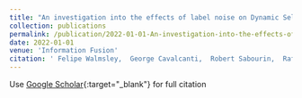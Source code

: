 ```yaml
---
title: "An investigation into the effects of label noise on Dynamic Selection algorithms"
collection: publications
permalink: /publication/2022-01-01-An-investigation-into-the-effects-of-label-noise-on-Dynamic-Selection-algorithms
date: 2022-01-01
venue: 'Information Fusion'
citation: ' Felipe Walmsley,  George Cavalcanti,  Robert Sabourin,  Rafael Cruz, &quot;An investigation into the effects of label noise on Dynamic Selection algorithms.&quot; Information Fusion, 2022.'
---
```

Use [Google Scholar](https://scholar.google.com/scholar?q=An+investigation+into+the+effects+of+label+noise+on+Dynamic+Selection+algorithms){:target="_blank"} for full citation